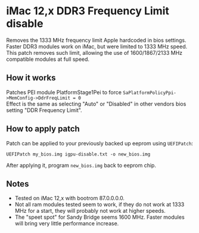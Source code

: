 # iMac 12,x DDR3 Frequency Limit disable

Removes the 1333 MHz frequency limit Apple hardcoded in bios settings.  
Faster DDR3 modules work on iMac, but were limited to 1333 MHz speed.  
This patch removes such limit, allowing the use of 1600/1867/2133 MHz compatible modules at full speed.

## How it works

Patches PEI module PlatformStage1Pei to force `SaPlatformPolicyPpi->MemConfig->DdrFreqLimit = 0`  
Effect is the same as selecting "Auto" or "Disabled" in other vendors bios setting "DDR Frequency Limit".

## How to apply patch

Patch can be applied to your previously backed up eeprom using ``UEFIPatch``:

```
UEFIPatch my_bios.img igpu-disable.txt -o new_bios.img
```

After applying it, program ``new_bios.img`` back to eeprom chip.   

## Notes

- Tested on iMac 12,x with bootrom 87.0.0.0.0.
- Not all ram modules tested seem to work, if they do not work at 1333 MHz for a start, they will probably not work at higher speeds.
- The "speet spot" for Sandy Bridge seems 1600 MHz. Faster modules will bring very little performance increase.
